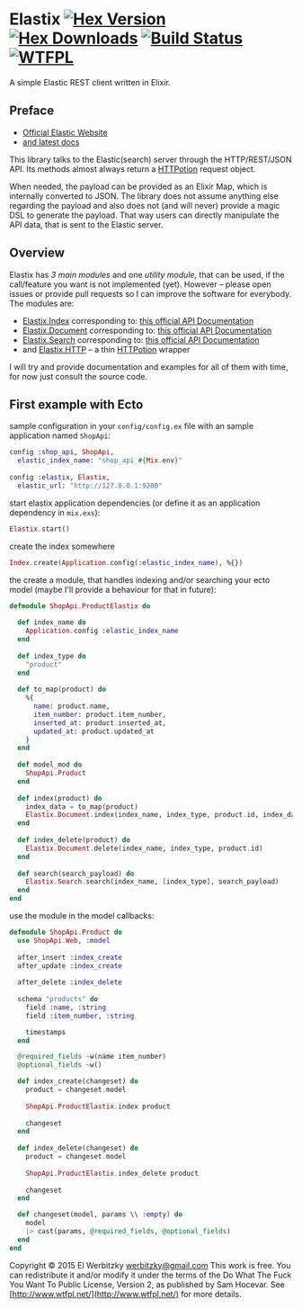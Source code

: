 # Elastix [![Hex Version](https://img.shields.io/hexpm/v/elastix.svg)](https://hex.pm/packages/elastix) [![Hex Downloads](https://img.shields.io/hexpm/dt/elastix.svg)](https://hex.pm/packages/elastix) [![Build Status](https://travis-ci.org/werbitzky/elastix.svg)](https://travis-ci.org/werbitzky/elastix) [![WTFPL](https://img.shields.io/badge/license-WTFPL-brightgreen.svg?style=flat)](https://www.tldrlegal.com/l/wtfpl)

A simple Elastic REST client written in Elixir.

## Preface

* [Official Elastic Website](https://www.elastic.co)
* [and latest docs](https://www.elastic.co/guide/en/elasticsearch/reference/current/index.html)

This library talks to the Elastic(search) server through the HTTP/REST/JSON API. Its methods almost always return a [HTTPotion](https://github.com/myfreeweb/httpotion) request object.

When needed, the payload can be provided as an Elixir Map, which is internally converted to JSON. The library does not assume anything else regarding the payload and also does not (and will never) provide a magic DSL to generate the payload. That way users can directly manipulate the API data, that is sent to the Elastic server.

## Overview

Elastix has *3 main modules* and one *utility module*, that can be used, if the call/feature you want is not implemented (yet). However – please open issues or provide pull requests so I can improve the software for everybody. The modules are:

* [Elastix.Index](blob/master/lib/elastix/index.ex) corresponding to: [this official API Documentation](https://www.elastic.co/guide/en/elasticsearch/reference/current/indices.html)
* [Elastix.Document](blob/master/lib/elastix/document.ex) corresponding to: [this official API Documentation](https://www.elastic.co/guide/en/elasticsearch/reference/current/docs.html)
* [Elastix.Search](blob/master/lib/elastix/search.ex) corresponding to: [this official API Documentation](https://www.elastic.co/guide/en/elasticsearch/reference/current/search.html)
* and [Elastix.HTTP](blob/master/lib/elastix/http.ex) – a thin [HTTPotion](https://github.com/myfreeweb/httpotion) wrapper

I will try and provide documentation and examples for all of them with time, for now just consult the source code.

## First example with Ecto

sample configuration in your ```config/config.ex``` file with an sample application named ```ShopApi```:

```elixir
config :shop_api, ShopApi,
  elastic_index_name: "shop_api_#{Mix.env}"
  
config :elastix, Elastix,
  elastic_url: "http://127.0.0.1:9200"
```

start elastix application dependencies (or define it as an application dependency in ```mix.exs```):

```elixir
Elastix.start()

```

create the index somewhere

```elixir
Index.create(Application.config(:elastic_index_name), %{})

```

the create a module, that handles indexing and/or searching your ecto model (maybe I'll provide a behaviour for that in future):

```elixir
defmodule ShopApi.ProductElastix do
  
  def index_name do
    Application.config :elastic_index_name
  end
  
  def index_type do
    "product"
  end
  
  def to_map(product) do
    %{
      name: product.name,
      item_number: product.item_number,
      inserted_at: product.inserted_at,
      updated_at: product.updated_at
    }
  end
  
  def model_mod do
    ShopApi.Product
  end
  
  def index(product) do
    index_data = to_map(product)
    Elastix.Document.index(index_name, index_type, product.id, index_data)
  end
  
  def index_delete(product) do
    Elastix.Document.delete(index_name, index_type, product.id)
  end
  
  def search(search_payload) do
    Elastix.Search.search(index_name, [index_type], search_payload)
  end
end

```

use the module in the model callbacks:

```elixir
defmodule ShopApi.Product do
  use ShopApi.Web, :model
  
  after_insert :index_create
  after_update :index_create
  
  after_delete :index_delete
  
  schema "products" do
    field :name, :string
    field :item_number, :string

    timestamps
  end

  @required_fields ~w(name item_number)
  @optional_fields ~w()

  def index_create(changeset) do
    product = changeset.model
    
    ShopApi.ProductElastix.index product
    
    changeset
  end
  
  def index_delete(changeset) do
    product = changeset.model
    
    ShopApi.ProductElastix.index_delete product
    
    changeset
  end

  def changeset(model, params \\ :empty) do
    model
    |> cast(params, @required_fields, @optional_fields)
  end
end

```

Copyright © 2015 El Werbitzky <werbitzky@gmail.com>
This work is free. You can redistribute it and/or modify it under the
terms of the Do What The Fuck You Want To Public License, Version 2,
as published by Sam Hocevar. See [http://www.wtfpl.net/](http://www.wtfpl.net/) for more details.
